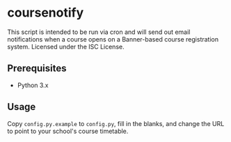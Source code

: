 coursenotify
============

This script is intended to be run via cron and will send out email
notifications when a course opens on a Banner-based course registration system.
Licensed under the ISC License.

## Prerequisites ##
* Python 3.x

## Usage ##
Copy `config.py.example` to `config.py`, fill in the blanks, and change the URL
to point to your school's course timetable.
